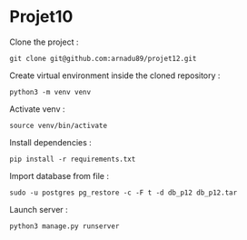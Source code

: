 # Projet10

Clone the project :
```commandline
git clone git@github.com:arnadu89/projet12.git
```

Create virtual environment inside the cloned repository :
```commandline
python3 -m venv venv
```

Activate venv :
```commandline
source venv/bin/activate
```

Install dependencies :
```commandline
pip install -r requirements.txt
```

Import database from file :
```commandline
sudo -u postgres pg_restore -c -F t -d db_p12 db_p12.tar
```

Launch server :
```commandline
python3 manage.py runserver
```
